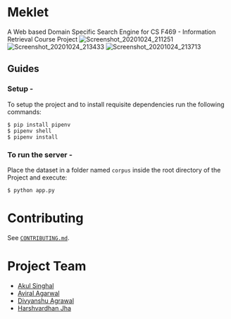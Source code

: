 # Meklet
A Web based Domain Specific Search Engine for CS F469 - Information Retrieval Course Project 
![Screenshot_20201024_211251](https://user-images.githubusercontent.com/46719471/97086241-ab711e00-163f-11eb-9705-87410aab87f6.png)
![Screenshot_20201024_213433](https://user-images.githubusercontent.com/46719471/97086448-ed4e9400-1640-11eb-86e2-1cf63cb211de.png)
![Screenshot_20201024_213713](https://user-images.githubusercontent.com/46719471/97086478-1bcc6f00-1641-11eb-9f54-e60cc559ed87.png)

## Guides

  ### Setup - 
  To setup the project and to install requisite dependencies run the following commands:
  ```
  $ pip install pipenv
  $ pipenv shell
  $ pipenv install
  ```
 
  ### To run the server -
  Place the dataset in a folder named `corpus` inside the root directory of the Project and execute:
  ```
  $ python app.py
  ```
  
# Contributing
See [`CONTRIBUTING.md`](CONTRIBUTING.md).

# Project Team
+ [Akul Singhal](https://github.com/arcane810)
+ [Aviral Agarwal](https://github.com/Aviral14)
+ [Divyanshu Agrawal](https://github.com/agrawal-d)
+ [Harshvardhan Jha](https://github.com/HarshvardhanJha1)
